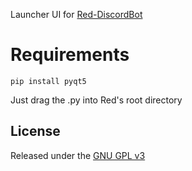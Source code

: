 Launcher UI for [Red-DiscordBot](https://github.com/Cog-Creators/Red-DiscordBot)

# Requirements
`pip install pyqt5`

Just drag the .py into Red's root directory

## License
Released under the [GNU GPL v3](https://github.com/ScarletRav3n/Red-Launcher/blob/master/LICENSE)
